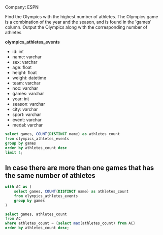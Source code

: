 Company: ESPN

Find the Olympics with the highest number of athletes. 
The Olympics game is a combination of the year and the season, and is found in the 'games' column. 
Output the Olympics along with the corresponding number of athletes.

**olympics_athletes_events**
- id: int
- name: varchar
- sex: varchar
- age: float
- height: float
- weight: datetime
- team: varchar
- noc: varchar
- games: varchar
- year: int
- season: varchar
- city: varchar
- sport: varchar
- event: varchar
- medal: varchar

```sql
select games, COUNT(DISTINCT name) as athletes_count
from olympics_athletes_events
group by games
order by athletes_count desc
limit 1;
```

## In case there are more than one games that has the same number of athletes
```sql
with AC as (
    select games, COUNT(DISTINCT name) as athletes_count
    from olympics_athletes_events
    group by games
)

select games, athletes_count
from AC
where athletes_count = (select max(athletes_count) from AC)
order by athletes_count desc;
```
